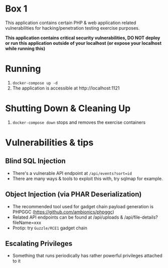 # Box 1
This application contains certain PHP & web application related vulnerabilities for hacking/penetration testing exercise purposes.

**This application contains critical security vulnerabilities, DO NOT deploy or run this application outside of your localhost (or expose your localhost while running this)**

# Running
1. `docker-compose up -d`
2. The application is accessible at http://localhost:1121

# Shutting Down & Cleaning Up
1. `docker-compose down` stops and removes the exercise containers

# Vulnerabilities & tips
## Blind SQL Injection
* There's a vulnerable API endpoint at `/api/events?sort=id`
* There are many ways & tools to exploit this with, try sqlmap for example.

## Object Injection (via PHAR Deserialization)
* The recommended tool used for gadget chain payload generation is PHPGGC (https://github.com/ambionics/phpggc)
* Related API endpoints can be found at /api/uploads & /api/file-details?fileName=xxx
* Protip: try `Guzzle/RCE1` gadget chain

## Escalating Privileges
* Something that runs periodically has rather powerful privileges attached to it
